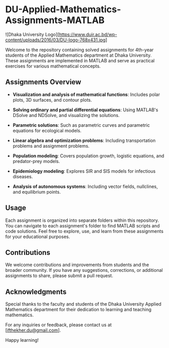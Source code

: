 # DU-Applied-Mathematics-Assignments-MATLAB

![Dhaka University Logo][https://www.duir.ac.bd/wp-content/uploads/2016/03/DU-logo-768x431.jpg]

Welcome to the repository containing solved assignments for 4th-year students of the Applied Mathematics department at Dhaka University. These assignments are implemented in MATLAB and serve as practical exercises for various mathematical concepts.

## Assignments Overview

- **Visualization and analysis of mathematical functions**: Includes polar plots, 3D surfaces, and contour plots.

- **Solving ordinary and partial differential equations**: Using MATLAB's DSolve and NDSolve, and visualizing the solutions.

- **Parametric solutions**: Such as parametric curves and parametric equations for ecological models.

- **Linear algebra and optimization problems**: Including transportation problems and assignment problems.

- **Population modeling**: Covers population growth, logistic equations, and predator-prey models.

- **Epidemiology modeling**: Explores SIR and SIS models for infectious diseases.

- **Analysis of autonomous systems**: Including vector fields, nullclines, and equilibrium points.

## Usage

Each assignment is organized into separate folders within this repository. You can navigate to each assignment's folder to find MATLAB scripts and code solutions. Feel free to explore, use, and learn from these assignments for your educational purposes.

## Contributions

We welcome contributions and improvements from students and the broader community. If you have any suggestions, corrections, or additional assignments to share, please submit a pull request.

## Acknowledgments

Special thanks to the faculty and students of the Dhaka University Applied Mathematics department for their dedication to learning and teaching mathematics.

For any inquiries or feedback, please contact us at [ifthekher.du@gmail.com].

Happy learning!

